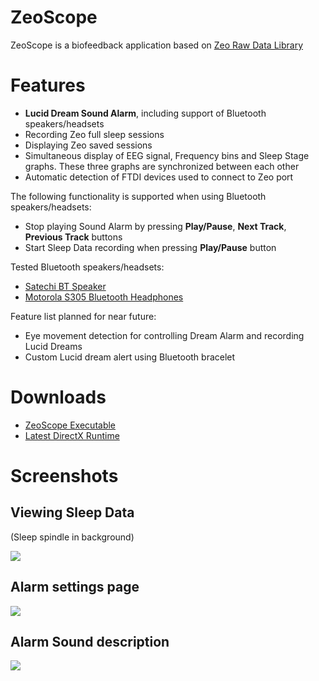 ZeoScope
========

ZeoScope is a biofeedback application based on [Zeo Raw Data Library][]

Features
========

* **Lucid Dream Sound Alarm**, including support of Bluetooth speakers/headsets
* Recording Zeo full sleep sessions
* Displaying Zeo saved sessions
* Simultaneous display of EEG signal, Frequency bins and Sleep Stage graphs. These three graphs are synchronized between each other
* Automatic detection of FTDI devices used to connect to Zeo port

The following functionality is supported when using Bluetooth speakers/headsets:

* Stop playing Sound Alarm by pressing **Play/Pause**, **Next Track**, **Previous Track** buttons
* Start Sleep Data recording when pressing **Play/Pause** button

Tested Bluetooth speakers/headsets:

* [Satechi BT Speaker][]
* [Motorola S305 Bluetooth Headphones][]


Feature list planned for near future:

* Eye movement detection for controlling Dream Alarm and recording Lucid Dreams
* Custom Lucid dream alert using Bluetooth bracelet

Downloads
=========

* [ZeoScope Executable][]
* [Latest DirectX Runtime][]

Screenshots
===========

Viewing Sleep Data
------------------

(Sleep spindle in background)

[![](https://lh3.googleusercontent.com/-gzP14WNrOPc/Tiuvw91cDoI/AAAAAAAAABI/VIvUip4ck3A/s800/ZeoScope.JPG)]()

Alarm settings page
-------------------

[![](https://lh4.googleusercontent.com/-NNYcvBmpOr4/TiuyGaBH69I/AAAAAAAAABY/-ENxsRR45mo/s800/ZeoScopeSettings.jpg)]()

Alarm Sound description
-------------------

[![](https://lh6.googleusercontent.com/-6ObYZaMK8m8/Tiu4ocdBDHI/AAAAAAAAABs/tuDajQHs4lU/s800/AlarmSound.jpg)]()

[Zeo Raw Data Library]: http://blog.myzeo.com/zeo-raw-data-library-free-your-mind/
[Satechi BT Speaker]: http://www.satechi.net/index.php/ipad-iphone/speakers-1/satechi-bt-speaker
[Motorola S305 Bluetooth Headphones]: http://www.motorola.com/Consumers/US-EN/Consumer-Product-and-Services/Bluetooth-Headsets/MOTOROKR-S305-Wireless-Stereo-Headphones-US-EN
[ZeoScope Executable]: http://github.com/downloads/dancodru/ZeoScope/ZeoScope.0.9.5.1.zip
[Latest DirectX Runtime]: http://www.microsoft.com/download/en/details.aspx?id=35
